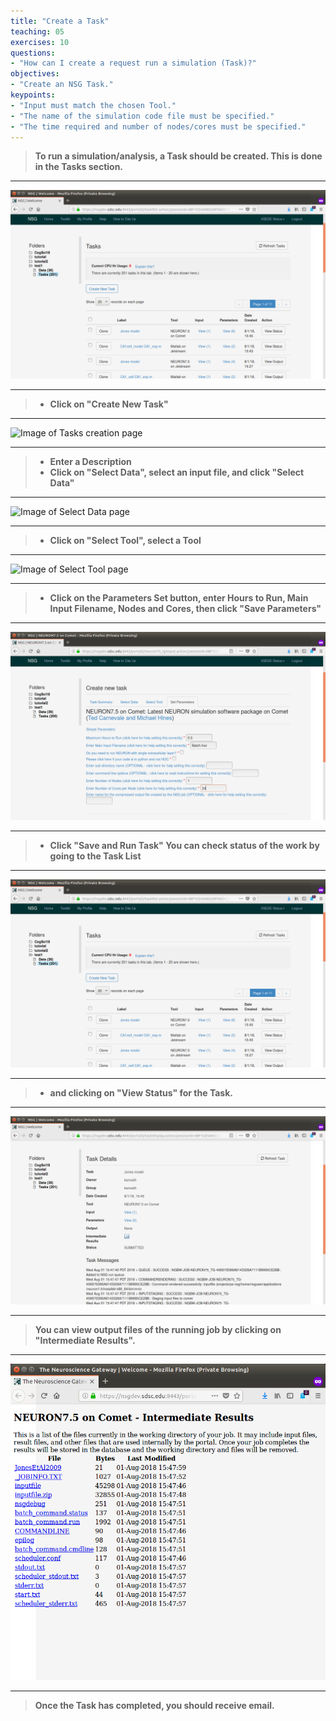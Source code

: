 ```yaml
---
title: "Create a Task"
teaching: 05
exercises: 10
questions:
- "How can I create a request run a simulation (Task)?"
objectives:
- "Create an NSG Task."
keypoints:
- "Input must match the chosen Tool."
- "The name of the simulation code file must be specified."
- "The time required and number of nodes/cores must be specified."
---
```


> **To run a simulation/analysis, a Task should be created.  This is
> done in the Tasks section.**

***

![Image of Tasks section](../fig/taskspage.png)

***

> - **Click on "Create New Task"**

***

![Image of Tasks creation page](../fig/createtaskpage.png)

***

> - **Enter a Description**
> - **Click on "Select Data", select an input file, and click "Select Data"**

***

![Image of Select Data page](../fig/selectdatapage.png)

***

> - **Click on "Select Tool", select a Tool**

***

![Image of Select Tool page](../fig/selecttoolpage.png)

***

> - **Click on the Parameters Set button, enter Hours to Run, Main Input Filename,
Nodes and Cores, then click "Save Parameters"**

***

![Image of Set Parameters page](../fig/setparameters.png)

***

> - **Click "Save and Run Task"
> You can check status of the work by going to the Task List**

***

![Image of Tasks section](../fig/taskspage.png)

***

> - **and clicking on "View Status" for the Task.**

***

![Image of View Status page](../fig/taskstatuspage.png)

***

> **You can view output files of the running job by clicking on "Intermediate Results".**

***

![Image of Intermediate Results page](../fig/intermediateresultspage.png)

***

> **Once the Task has completed, you should receive email.**
